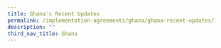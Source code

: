 ```yaml
---
title: Ghana's Recent Updates
permalink: /implementation-agreements/ghana/ghana-recent-updates/
description: ""
third_nav_title: Ghana
---
```

